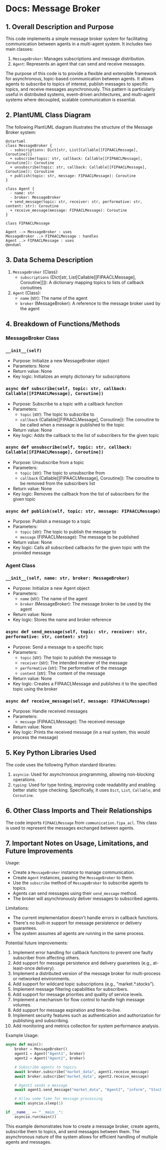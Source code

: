 # Docs: Message Broker

## 1. Overall Description and Purpose

This code implements a simple message broker system for facilitating communication between agents in a multi-agent system. It includes two main classes:

1. `MessageBroker`: Manages subscriptions and message distribution.
2. `Agent`: Represents an agent that can send and receive messages.

The purpose of this code is to provide a flexible and extensible framework for asynchronous, topic-based communication between agents. It allows agents to subscribe to topics of interest, publish messages to specific topics, and receive messages asynchronously. This pattern is particularly useful in distributed systems, event-driven architectures, and multi-agent systems where decoupled, scalable communication is essential.

## 2. PlantUML Class Diagram

The following PlantUML diagram illustrates the structure of the Message Broker system:

```
@startuml
class MessageBroker {
  - subscriptions: Dict[str, List[Callable[[FIPAACLMessage], Coroutine]]]
  + subscribe(topic: str, callback: Callable[[FIPAACLMessage], Coroutine]): Coroutine
  + unsubscribe(topic: str, callback: Callable[[FIPAACLMessage], Coroutine]): Coroutine
  + publish(topic: str, message: FIPAACLMessage): Coroutine
}

class Agent {
  - name: str
  - broker: MessageBroker
  + send_message(topic: str, receiver: str, performative: str, content: str): Coroutine
  + receive_message(message: FIPAACLMessage): Coroutine
}

class FIPAACLMessage

Agent --> MessageBroker : uses
MessageBroker ..> FIPAACLMessage : handles
Agent ..> FIPAACLMessage : uses
@enduml

```

## 3. Data Schema Description

1. `MessageBroker` (Class):
    - `subscriptions` (Dict[str, List[Callable[[FIPAACLMessage], Coroutine]]]): A dictionary mapping topics to lists of callback coroutines
2. `Agent` (Class):
    - `name` (str): The name of the agent
    - `broker` (MessageBroker): A reference to the message broker used by the agent

## 4. Breakdown of Functions/Methods

### MessageBroker Class

### `__init__(self)`

- Purpose: Initialize a new MessageBroker object
- Parameters: None
- Return value: None
- Key logic: Initializes an empty dictionary for subscriptions

### `async def subscribe(self, topic: str, callback: Callable[[FIPAACLMessage], Coroutine])`

- Purpose: Subscribe to a topic with a callback function
- Parameters:
    - `topic` (str): The topic to subscribe to
    - `callback` (Callable[[FIPAACLMessage], Coroutine]): The coroutine to be called when a message is published to the topic
- Return value: None
- Key logic: Adds the callback to the list of subscribers for the given topic

### `async def unsubscribe(self, topic: str, callback: Callable[[FIPAACLMessage], Coroutine])`

- Purpose: Unsubscribe from a topic
- Parameters:
    - `topic` (str): The topic to unsubscribe from
    - `callback` (Callable[[FIPAACLMessage], Coroutine]): The coroutine to be removed from the subscribers list
- Return value: None
- Key logic: Removes the callback from the list of subscribers for the given topic

### `async def publish(self, topic: str, message: FIPAACLMessage)`

- Purpose: Publish a message to a topic
- Parameters:
    - `topic` (str): The topic to publish the message to
    - `message` (FIPAACLMessage): The message to be published
- Return value: None
- Key logic: Calls all subscribed callbacks for the given topic with the provided message

### Agent Class

### `__init__(self, name: str, broker: MessageBroker)`

- Purpose: Initialize a new Agent object
- Parameters:
    - `name` (str): The name of the agent
    - `broker` (MessageBroker): The message broker to be used by the agent
- Return value: None
- Key logic: Stores the name and broker reference

### `async def send_message(self, topic: str, receiver: str, performative: str, content: str)`

- Purpose: Send a message to a specific topic
- Parameters:
    - `topic` (str): The topic to publish the message to
    - `receiver` (str): The intended receiver of the message
    - `performative` (str): The performative of the message
    - `content` (str): The content of the message
- Return value: None
- Key logic: Creates a FIPAACLMessage and publishes it to the specified topic using the broker

### `async def receive_message(self, message: FIPAACLMessage)`

- Purpose: Handle received messages
- Parameters:
    - `message` (FIPAACLMessage): The received message
- Return value: None
- Key logic: Prints the received message (in a real system, this would process the message)

## 5. Key Python Libraries Used

The code uses the following Python standard libraries:

1. `asyncio`: Used for asynchronous programming, allowing non-blocking operations.
2. `typing`: Used for type hinting, improving code readability and enabling better static type checking. Specifically, it uses `Dict`, `List`, `Callable`, and `Coroutine`.

## 6. Other Class Imports and Their Relationships

The code imports `FIPAACLMessage` from `communication.fipa_acl`. This class is used to represent the messages exchanged between agents.

## 7. Important Notes on Usage, Limitations, and Future Improvements

Usage:

- Create a `MessageBroker` instance to manage communication.
- Create `Agent` instances, passing the `MessageBroker` to them.
- Use the `subscribe` method of `MessageBroker` to subscribe agents to topics.
- Agents can send messages using their `send_message` method.
- The broker will asynchronously deliver messages to subscribed agents.

Limitations:

- The current implementation doesn't handle errors in callback functions.
- There's no built-in support for message persistence or delivery guarantees.
- The system assumes all agents are running in the same process.

Potential future improvements:

1. Implement error handling for callback functions to prevent one faulty subscriber from affecting others.
2. Add support for message persistence and delivery guarantees (e.g., at-least-once delivery).
3. Implement a distributed version of the message broker for multi-process or networked environments.
4. Add support for wildcard topic subscriptions (e.g., "market.*.stocks").
5. Implement message filtering capabilities for subscribers.
6. Add support for message priorities and quality of service levels.
7. Implement a mechanism for flow control to handle high message volumes.
8. Add support for message expiration and time-to-live.
9. Implement security features such as authentication and authorization for publishing and subscribing.
10. Add monitoring and metrics collection for system performance analysis.

Example Usage:

```python
async def main():
    broker = MessageBroker()
    agent1 = Agent("Agent1", broker)
    agent2 = Agent("Agent2", broker)

    # Subscribe agents to topics
    await broker.subscribe("market_data", agent1.receive_message)
    await broker.subscribe("market_data", agent2.receive_message)

    # Agent1 sends a message
    await agent1.send_message("market_data", "Agent2", "inform", "Stock prices updated")

    # Allow some time for message processing
    await asyncio.sleep(1)

if __name__ == "__main__":
    asyncio.run(main())

```

This example demonstrates how to create a message broker, create agents, subscribe them to topics, and send messages between them. The asynchronous nature of the system allows for efficient handling of multiple agents and messages.